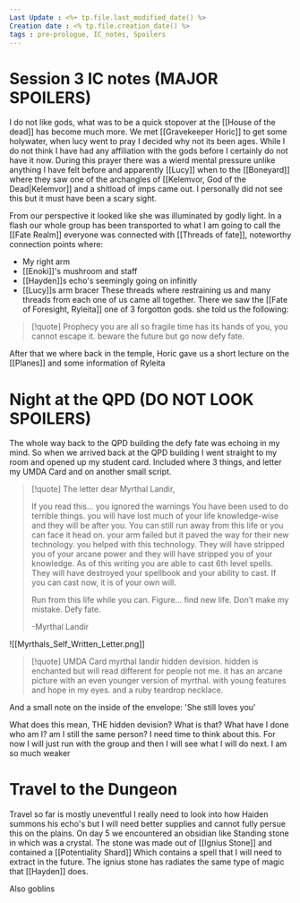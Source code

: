 ```yaml
---
Last Update : <%+ tp.file.last_modified_date() %>
Creation date : <% tp.file.creation_date() %>
tags : pre-prologue, IC_notes, Spoilers
---
```


# Session 3 IC notes (MAJOR SPOILERS)

I do not like gods, what was to be a quick stopover at the [[House of the dead]] has become much more. We met [[Gravekeeper Horic]] to get some holywater, when lucy went to pray I decided why not its been ages. While I do not think I have had any affiliation with the gods before I certainly do not have it now. During this prayer there was a wierd mental pressure unlike anything I have felt before and apparently [[Lucy]] when to the [[Boneyard]] where they saw one of the archangles of [[Kelemvor, God of the Dead|Kelemvor]] and a shitload of imps came out. I personally did not see this but it must have been a scary sight. 

From our perspective it looked like she was illuminated by godly light. In a flash our whole group has been transported to what I am going to call the [[Fate Realm]] everyone was connected with [[Threads of fate]], noteworthy connection points where:
- My right arm
- [[Enoki]]'s mushroom and staff
- [[Hayden]]s echo's seemingly going on infinitly 
- [[Lucy]]s arm bracer
These threads where restraining us and many threads from each one of us came all together. 
There we saw the [[Fate of Foresight, Ryleita]] one of 3 forgotton gods. she told us the following:
> [!quote] Prophecy
> you are all so fragile time has its hands of you, you cannot escape it. beware the future but go now defy fate.

After that we where back in the temple, Horic gave us a short lecture on the [[Planes]] and some information of Ryleita

# Night at the QPD (DO NOT LOOK SPOILERS)
The whole way back to the QPD building the defy fate was echoing in my mind. So when we arrived back at the QPD building I went straight to my room and opened up my student card. Included where 3 things, and letter my UMDA Card and on another small script. 

> [!quote]  The letter
> dear Myrthal Landir, 
>  
> If you read this… you ignored the warnings You have been used to do terrible things. you will have lost much of your life knowledge-wise and they will be after you. You can still run away from this life or you can face it head on. 
> your arm failed but it paved the way for their new technology. you helped with this technology. 
> They will have stripped you of your arcane power and they will have stripped you of your knowledge. As of this writing you are able to cast 6th level spells. They will have destroyed your spellbook and your ability to cast. If you can cast now, it is of your own will. 
> 
> Run from this life while you can. Figure… find new life. Don’t make my mistake. Defy fate. 
> 
> -Myrthal Landir


![[Myrthals_Self_Written_Letter.png]]

> [!quote] UMDA Card
> myrthal Iandir hidden devision. hidden is enchanted but will read different for people not me. it has an arcane picture with an even younger version of myrthal. with young features and hope in my eyes. and a ruby teardrop necklace.

And a small note on the inside of the envelope: 'She still loves you'

What does this mean, THE hidden devision? What is that? What have I done who am I? am I still the same person? I need time to think about this. For now I will just run with the group and then I will see what I will do next.  I am so much weaker 

# Travel to the Dungeon

Travel so far is mostly uneventful I really need to look into how Haiden summons his echo's but I will need better supplies and cannot fully persue this on the plains.
On day 5 we encountered an obsidian like Standing stone in which was a crystal.  The stone was made out of [[Ignius Stone]]  and contained a [[Potentiality Shard]] Which contains a spell that I will need to extract in the future.  The ignius stone has radiates the same type of magic that [[Hayden]] does.

Also goblins

